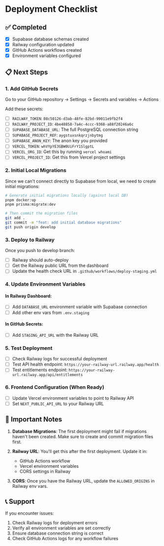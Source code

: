 # Deployment Checklist

## ✅ Completed
- [x] Supabase database schemas created
- [x] Railway configuration updated
- [x] GitHub Actions workflows created
- [x] Environment variables configured

## 📋 Next Steps

### 1. Add GitHub Secrets
Go to your GitHub repository → Settings → Secrets and variables → Actions

Add these secrets:
- [ ] `RAILWAY_TOKEN`: `08c50126-d3ab-48fe-82bd-99011e9fb2f4`
- [ ] `RAILWAY_PROJECT_ID`: `4be48858-7a4c-4ccc-9368-a88f20246a6c`
- [ ] `SUPABASE_DATABASE_URL`: The full PostgreSQL connection string
- [ ] `SUPABASE_PROJECT_REF`: `aygstuxsnkqrzjnbytmg`
- [ ] `SUPABASE_ANON_KEY`: The anon key you provided
- [ ] `VERCEL_TOKEN`: `whVYpYE3GBW0UiFrY1SlgptL`
- [ ] `VERCEL_ORG_ID`: Get this by running `vercel whoami`
- [ ] `VERCEL_PROJECT_ID`: Get this from Vercel project settings

### 2. Initial Local Migrations
Since we can't connect directly to Supabase from local, we need to create initial migrations:

```bash
# Generate initial migrations locally (against local DB)
pnpm docker:up
pnpm prisma:migrate:dev

# Then commit the migration files
git add .
git commit -m "feat: add initial database migrations"
git push origin develop
```

### 3. Deploy to Railway
Once you push to develop branch:
- [ ] Railway should auto-deploy
- [ ] Get the Railway public URL from the dashboard
- [ ] Update the health check URL in `.github/workflows/deploy-staging.yml`

### 4. Update Environment Variables

#### In Railway Dashboard:
- [ ] Add `DATABASE_URL` environment variable with Supabase connection
- [ ] Add other env vars from `.env.staging`

#### In GitHub Secrets:
- [ ] Add `STAGING_API_URL` with the Railway URL

### 5. Test Deployment
- [ ] Check Railway logs for successful deployment
- [ ] Test API health endpoint: `https://your-railway-url.railway.app/health`
- [ ] Test entitlements endpoint: `https://your-railway-url.railway.app/api/entitlements`

### 6. Frontend Configuration (When Ready)
- [ ] Update Vercel environment variables to point to Railway API
- [ ] Set `NEXT_PUBLIC_API_URL` to your Railway URL

## 🚨 Important Notes

1. **Database Migrations**: The first deployment might fail if migrations haven't been created. Make sure to create and commit migration files first.

2. **Railway URL**: You'll get this after the first deployment. Update it in:
   - GitHub Actions workflow
   - Vercel environment variables
   - CORS settings in Railway

3. **CORS**: Once you have the Railway URL, update the `ALLOWED_ORIGINS` in Railway env vars.

## 📞 Support

If you encounter issues:
1. Check Railway logs for deployment errors
2. Verify all environment variables are set correctly
3. Ensure database connection string is correct
4. Check GitHub Actions logs for any workflow failures